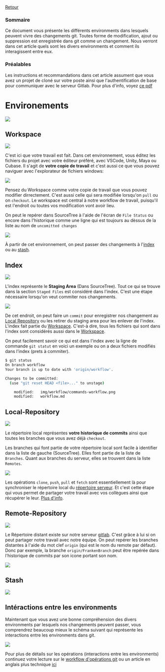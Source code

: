 [Retour](home)

### Sommaire

Ce document vous présente les différents environments dans lesquels peuvent vivre des changements git. Toutes forme de modification, ajout ou suppression est enregistrée dans git comme un changement. Nous verront dans cet article quels sont les divers environments et comment ils interagissent entre eux.

### Préalables

Les instructions et recommandations dans cet article assument que vous avez un projet de cloné sur votre poste ainsi que l'authentification de base pour communiquer avec le serveur Gitlab. Pour plus d'info, voyez [ce pdf](pdf/sarbakan_sourcetree.pdf)

# Environements

![](img/workflow/environments.jpg)

## Workspace

![](img/workflow/icons-workspace.jpg) 

C'est ici que votre travail est fait. Dans cet environnement, vous éditez les fichiers du projet avec votre éditeur préféré, avec VSCode, Unity, Maya ou Cubase. Il s'agit de **votre copie de travail** et c'est aussi ce que vous pouvez naviguer avec l'explorateur de fichiers windows: 

![](img/workflow/windows-explorer.jpg)

Pensez du Workspace comme votre copie de travail que vous pouvez modifier dirrectement. C'est aussi celle qui sera modifiée lorsqu'on `pull` ou on `checkout`. Le workspace est central à notre workflow de travail, puisqu'il est l'endroit ou toutes vos modification vont avoir lieu. 

On peut le repérer dans SourceTree à l'aide de l'écran de `File Status` ou encore dans l'historique comme une ligne qui est toujours au dèssus de la liste au nom de `uncomitted changes`

![](img/workflow/uncommited-changes.jpg)

À partir de cet environnement, on peut passer des changements à l'[index](#index) ou au [stash](#stash).

## Index

![](img/workflow/icons-index.jpg) 

L'index représente le **Staging Area** (Dans SourceTree). Tout ce qui se trouve dans la section `Staged Files` est considéré dans l'index. C'est une étape nécessaire lorsqu'on veut commiter nos changements.

![](img/workflow/staging-area.jpg)

De cet endroit, on peut faire un `commit` pour enregistrer nos changement au [Local Repository](#local-repository) ou les retirer du staging area pour les enlever de l'index. L'index fait partie du [Workspace](#workspace). C'est-à dire, tous les fichiers qui sont dans l'index sont considérés aussi dans le [Workspace](#workspace).

On peut facilement savoir ce qui est dans l'index avec la ligne de commande `git statut` en voici un exemple ou on a deux fichiers modifiés dans l'index (prets à commiter).

```bash
$ git status 
On branch workflow
Your branch is up to date with 'origin/workflow'.

Changes to be committed:
  (use "git reset HEAD <file>..." to unstage)

	modified:   img/workflow/commands-workflow.png
	modified:   workflow.md
```

## Local-Repository

![](img/workflow/icons-local-repo.jpg) 

Le répertoire local représentes **votre historique de commits** ainsi que toutes les branches que vous avez déjà `checkout`.

Les branches qui font partie de votre répertoire local sont facile à identifier dans la liste de gauche (SourceTree). Elles font partie de la liste de `Branches`. Quant aux branches du serveur, elles se trouvent dans la liste `Remotes`.

![](img/workflow/checkout.jpg)

Les opérations `clone`, `push`, `pull` et `fetch` sont essentiellement là pour synchroniser le répertoire local du [répertoire serveur](#remote-repository). Et c'est cette étape qui vous permet de partager votre travail avec vos collègues ainsi que récupérer le leur. [Plus d'info](#Routine-de-Travail).

## Remote-Repository

![](img/workflow/icons-remote-repo.jpg) 

Le Répertoire distant existe sur notre serveur [gitlab](https://git.sarbakan.com). C'est grâce à lui si on peut partager notre travail avec notre équipe. On peut repérer les branches distantes à l'aide du mot clef `origin` (qui est le nom du remote par défaut). Donc par exemple, la branche `origin/FrankenBranch` peut être repérée dans l'historique de commits par son icone portant son nom.

![](img/workflow/commit-history.jpg)



## Stash

![](img/workflow/icons-stash.jpg) 

## Intéractions entre les environments

Maintenant que vous avez une bonne compréhension des divers environments par lesquels nos changements peuvent passer, vous comprendrez beaucoup mieux le schéma suivant qui représente les interactions entre les environments dans git.

![](img/workflow/commands-workflow-reworked.png)

Pour plus de détails sur les opérations (interactions entre les environments) continuez votre lecture sur le [workflow d'opérations git](git-workflow) ou un article en anglais plus technique [ici](https://blog.osteele.com/2008/05/my-git-workflow/)
